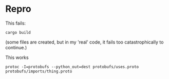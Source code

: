 # Repro

This fails:

```
cargo build
```

(some files are created, but in my 'real' code, it fails too catastrophically to continue.)

This works

```
protoc -I=protobufs --python_out=dest protobufs/uses.proto protobufs/imports/thing.proto
```
